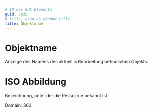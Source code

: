 ```yaml
---
# ID des GUI Elements
guid: 7035
# title, used as window title
title: Objektname
---
```


# Objektname

Anzeige des Namens des aktuell in Bearbeitung befindlichen Objekts.


# ISO Abbildung

Bezeichnung, unter der die Ressource bekannt ist

Domain: 360
